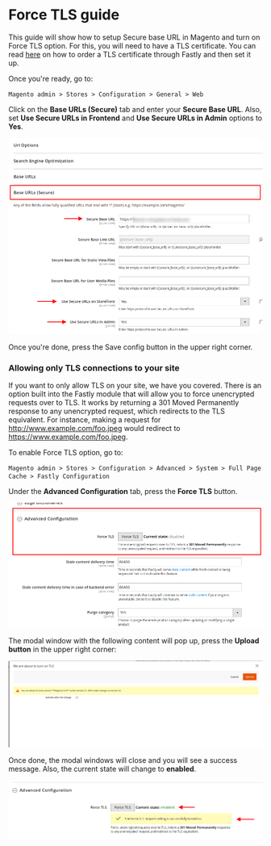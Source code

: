 # Force TLS guide

This guide will show how to setup Secure base URL in Magento and turn on Force TLS option. 
For this, you will need to have a TLS certificate. You can read [here](https://docs.fastly.com/guides/securing-communications/) on how to order a TLS certificate through Fastly and then set it up.
 
Once you're ready, go to: 

```
Magento admin > Stores > Configuration > General > Web
```

Click on the **Base URLs (Secure)** tab and enter your **Secure Base URL**. Also, set **Use Secure URLs in Frontend** and **Use Secure URLs in Admin** options to **Yes**.

![Secure URL](../images/guides/force-tls/secure-url.png "Secure URL")
 
Once you're done, press the Save config button in the upper right corner.

### Allowing only TLS connections to your site

If you want to only allow TLS on your site, we have you covered. 
There is an option built into the Fastly module that will allow you to force unencrypted requests over to TLS. It works by returning a 301 Moved Permanently response to any unencrypted request, which redirects to the TLS equivalent. For instance, making a request for http://www.example.com/foo.jpeg would redirect to https://www.example.com/foo.jpeg.

To enable Force TLS option, go to:

```
Magento admin > Stores > Configuration > Advanced > System > Full Page Cache > Fastly Configuration
```

Under the **Advanced Configuration** tab, press the **Force TLS** button. 

![Force TLS button](../images/guides/force-tls/force-tls.png "Force TLS button")

The modal window with the following content will pop up, press the **Upload button** in the upper right corner:

![Force TLS modal](../images/guides/force-tls/force-tls-modal.png "Force TLS modal")

Once done, the modal windows will close and you will see a success message. Also, the current state will change to **enabled**.

![Force TLS success](../images/guides/force-tls/force-tls-success.png "Success")



